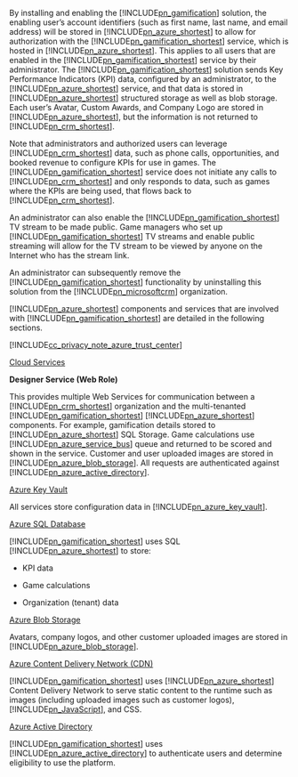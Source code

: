 By installing and enabling the [!INCLUDE[pn_gamification](pn-gamification.md)] solution, the enabling user’s account identifiers (such as first name, last name, and email address) will be stored in [!INCLUDE[pn_azure_shortest](pn-azure-shortest.md)] to allow for authorization with the [!INCLUDE[pn_gamification_shortest](pn-gamification-shortest.md)] service, which is hosted in [!INCLUDE[pn_azure_shortest](pn-azure-shortest.md)]. This applies to all users that are enabled in the [!INCLUDE[pn_gamification_shortest](pn-gamification-shortest.md)] service by their administrator. The [!INCLUDE[pn_gamification_shortest](pn-gamification-shortest.md)] solution sends Key Performance Indicators (KPI) data, configured by an administrator, to the [!INCLUDE[pn_azure_shortest](pn-azure-shortest.md)] service, and that data is stored in [!INCLUDE[pn_azure_shortest](pn-azure-shortest.md)] structured storage as well as blob storage.  Each user’s Avatar, Custom Awards, and Company Logo are stored in [!INCLUDE[pn_azure_shortest](pn-azure-shortest.md)], but the information is not returned to [!INCLUDE[pn_crm_shortest](pn-crm-shortest.md)].  
  
Note that administrators and authorized users can leverage [!INCLUDE[pn_crm_shortest](pn-crm-shortest.md)] data, such as phone calls, opportunities, and booked revenue to configure KPIs for use in games. The [!INCLUDE[pn_gamification_shortest](pn-gamification-shortest.md)] service does not initiate any calls to [!INCLUDE[pn_crm_shortest](pn-crm-shortest.md)] and only responds to data, such as games where the KPIs are being used, that flows back to [!INCLUDE[pn_crm_shortest](pn-crm-shortest.md)].  
  
An administrator can also enable the [!INCLUDE[pn_gamification_shortest](pn-gamification-shortest.md)] TV stream to be made public. Game managers who set up [!INCLUDE[pn_gamification_shortest](pn-gamification-shortest.md)] TV streams and enable public streaming will allow for the TV stream to be viewed by anyone on the Internet who has the stream link.  
  
An administrator can subsequently remove the [!INCLUDE[pn_gamification_shortest](pn-gamification-shortest.md)] functionality by uninstalling this solution from the [!INCLUDE[pn_microsoftcrm](pn-microsoftcrm.md)] organization.  
  
[!INCLUDE[pn_azure_shortest](pn-azure-shortest.md)] components and services that are involved with [!INCLUDE[pn_gamification_shortest](pn-gamification-shortest.md)] are detailed in the following sections.  
  
[!INCLUDE[cc_privacy_note_azure_trust_center](cc-privacy-note-azure-trust-center.md)]  
  
[Cloud Services](https://azure.microsoft.com/services/cloud-services/)  
  
 **Designer Service (Web Role)**  
  
This provides multiple Web Services for communication between a [!INCLUDE[pn_crm_shortest](pn-crm-shortest.md)] organization and the multi-tenanted [!INCLUDE[pn_gamification_shortest](pn-gamification-shortest.md)] [!INCLUDE[pn_azure_shortest](pn-azure-shortest.md)] components. For example, gamification details stored to [!INCLUDE[pn_azure_shortest](pn-azure-shortest.md)] SQL Storage.  Game calculations use [!INCLUDE[pn_azure_service_bus](pn-azure-service-bus.md)] queue and returned to be scored and shown in the service.  Customer and user uploaded images are stored in [!INCLUDE[pn_azure_blob_storage](pn-azure-blob-storage.md)]. All requests are authenticated against [!INCLUDE[pn_azure_active_directory](pn-azure-active-directory.md)].  
  
[Azure Key Vault](https://azure.microsoft.com/services/key-vault/)  
  
All services store configuration data in [!INCLUDE[pn_azure_key_vault](pn-azure-key-vault.md)].  
  
[Azure SQL Database](https://azure.microsoft.com/services/sql-database/)  
  
[!INCLUDE[pn_gamification_shortest](pn-gamification-shortest.md)] uses SQL [!INCLUDE[pn_azure_shortest](pn-azure-shortest.md)] to store:  
  
- KPI data  
  
- Game calculations  
  
- Organization (tenant) data  
  
[Azure Blob Storage](https://azure.microsoft.com/services/storage/)  
  
Avatars, company logos, and other customer uploaded images are stored in [!INCLUDE[pn_azure_blob_storage](pn-azure-blob-storage.md)].  
  
[Azure Content Delivery Network (CDN)](https://azure.microsoft.com/services/cdn/)  
  
[!INCLUDE[pn_gamification_shortest](pn-gamification-shortest.md)] uses [!INCLUDE[pn_azure_shortest](pn-azure-shortest.md)] Content Delivery Network to serve static content to the runtime such as images (including uploaded images such as customer logos), [!INCLUDE[pn_JavaScript](pn-javascript.md)], and CSS.  
  
[Azure Active Directory](https://azure.microsoft.com/services/active-directory/)  
  
[!INCLUDE[pn_gamification_shortest](pn-gamification-shortest.md)] uses [!INCLUDE[pn_azure_active_directory](pn-azure-active-directory.md)] to authenticate users and determine eligibility to use the platform.
